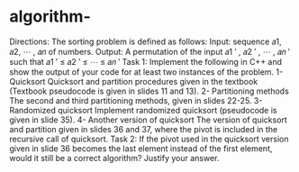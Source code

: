 # algorithm-
Directions: The sorting problem is defined as follows:  Input: sequence 𝑎1, 𝑎2, ⋯ , 𝑎𝑛 of numbers. Output: A permutation of the input 𝑎1 ′ , 𝑎2 ′ , ⋯ , 𝑎𝑛 ′ such that 𝑎1 ′ ≤ 𝑎2 ′ ≤ ⋯ ≤ 𝑎𝑛 ′ Task 1: Implement the following in C++ and show the output of your code for at least two instances of the problem. 1- Quicksort Quicksort and partition procedures given in the textbook (Textbook pseudocode is given in slides 11 and 13).  2- Partitioning methods The second and third partitioning methods, given in slides 22-25.  3- Randomized quicksort  Implement randomized quicksort (pseudocode is given in slide 35). 4- Another version of quicksort The version of quicksort and partition given in slides 36 and 37, where the pivot is included in the recursive call  of quicksort.  Task 2: If the pivot used in the quicksort version given in slide 36 becomes the last element instead of the first element,  would it still be a correct algorithm? Justify your answer.
